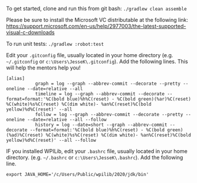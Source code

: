 
To get started, clone and run this from git bash: `./gradlew clean assemble`

Please be sure to install the Microsoft VC distributable at the following link:
https://support.microsoft.com/en-us/help/2977003/the-latest-supported-visual-c-downloads

To run unit tests: `./gradlew :robot:test`

Edit your `.gitconfig` file, usually located in your home directory (e.g. `~/.gitconfig` or `c:\Users\JesseK\.gitconfig`). Add the following lines. This will help the mentors help you!
```
[alias]
           graph = log --graph --abbrev-commit --decorate --pretty --oneline --date=relative --all
           timeline = log --graph --abbrev-commit --decorate --format=format:'%C(bold blue)%h%C(reset) - %C(bold green)(%ar)%C(reset) %C(white)%s%C(reset) %C(dim white)- %an%C(reset)%C(bold yellow)%d%C(reset)' --all
           follow = log --graph --abbrev-commit --decorate --pretty --oneline --date=relative --all --follow
           history = log --date=short --graph --abbrev-commit --decorate --format=format:'%C(bold blue)%h%C(reset) - %C(bold green)(%ad)%C(reset) %C(white)%s%C(reset) %C(dim white)- %an%C(reset)%C(bold yellow)%d%C(reset)' --all --follow
```

IF you installed WPILib, edit your `.bashrc` file, usually located in your home directory.
(e.g. `~/.bashrc` or `c:\Users\JesseK\.bashrc`). Add the following line.
```
export JAVA_HOME='/c/Users/Public/wpilib/2020/jdk/bin'
```